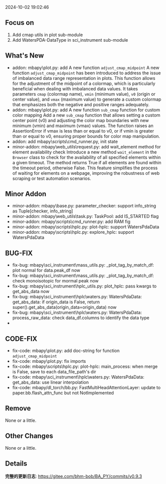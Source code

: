<!--
 * @Date: 2024-10-02 19:02:46
 * @LastEditors: BHM-Bob 2262029386@qq.com
 * @LastEditTime: 2024-10-02 19:10:45
 * @Description: 
-->
2024-10-02 19:02:46


## Focus on  
1. Add cmap utils in plot sub-module
2. Add WatersPDA-DataType in sci_instrument sub-module

  
## What's New 
- addon: mbapy\plot.py: add A new function `adjust_cmap_midpoint`
A new function `adjust_cmap_midpoint` has been introduced to address the issue of
imbalanced data range representation in plots. This function allows for the adjustment
of the midpoint of a colormap, which is particularly beneficial when dealing with
imbalanced data values. It takes parameters `cmap` (colormap name), `vmin` (minimum
value), `v0` (origin or center value), and `vmax` (maximum value) to generate a
custom colormap that emphasizes both the negative and positive ranges adequately.  
- addon: mbapy\plot.py: add A new function `sub_cmap` function for custom color mapping
Add a new `sub_cmap` function that allows setting a custom center point (v0) and
adjusting the color map boundaries with new minimum (vmin) and maximum (vmax) values.
The function raises an AssertionError if vmax is less than or equal to v0, or if vmin
is greater than or equal to v0, ensuring proper bounds for color map manipulation.  
- addon: add mbapy\scripts\cmd_runner.py, init state  
- minor-addon: mbapy\web_utils\request.py: add wait_element method for element availability check
Introduce a new method `wait_element` in the `Browser` class to check for the availability
of all specified elements within a given timeout. The method returns True if all elements
are found within the timeout period, otherwise False. This feature simplifies the process
of waiting for elements on a webpage, improving the robustness of web scraping or test
automation scenarios.  


## Minor Addon
- minor-addon: mbapy\base.py: parameter_checker: support info_string as Tuple[checker, info_string]  
- minor-addon: mbapy\web_utils\task.py: TaskPool: add IS_STARTED flag  
- minor-addon: mbapy\scripts\cmd_runner.py: add RAM fig  
- minor-addon: mbapy\scripts\hplc.py: plot-hplc: support WatersPdaData  
- minor-addon: mbapy\scripts\hplc.py: explore_hplc: support WatersPdaData  


## BUG-FIX  
- fix-bug: mbapy\sci_instrument\mass\_utils.py: _plot_tag_by_match_df: plot normal for data.peak_df now  
- fix-bug: mbapy\sci_instrument\mass\_utils.py: _plot_tag_by_match_df: check monoisotopic for mormal peak now  
- fix-bug: mbapy\sci_instrument\hplc\_utils.py: plot_hplc: pass kwargs to get_abs_data now  
- fix-bug: mbapy\sci_instrument\hplc\waters.py: WatersPdaData: get_abs_data: if origin_data is False, return super().get_abs_data(origin_data=origin_data) now  
- fix-bug: mbapy\sci_instrument\hplc\waters.py: WatersPdaData: process_raw_data: check data_df.columns to identify the data type  
- 


## CODE-FIX 
- fix-code: mbapy\plot.py: add doc-string for  function `adjust_cmap_midpoint`  
- fix-code: mbapy\plot.py: fix imports   
- fix-code: mbapy\scripts\hplc.py: plot-hplc: main_process: when merge is False, save to each data_file_path's dir  
- fix-code: mbapy\sci_instrument\hplc\waters.py: WatersPdaData: get_abs_data: use linear interpolation  
- fix-code: mbapy/dl_torch/bb.py: FastMultiHeadAttentionLayer: update to paper.bb.flash_attn_func  but not NotImplemented  


## Remove  
None or a little.  
  
  
## Other Changes  
None or a little. 
  
  
## Details  
**完整的更新日志**: https://gitee.com/bhm-bob/BA_PY/commits/v0.9.3